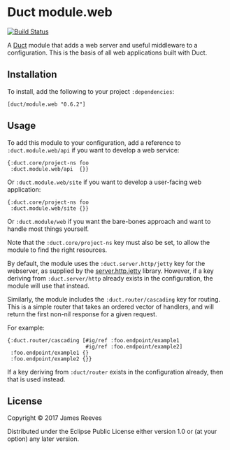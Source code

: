 # Duct module.web

[![Build Status](https://travis-ci.org/duct-framework/module.web.svg?branch=master)](https://travis-ci.org/duct-framework/module.web)

A [Duct][] module that adds a web server and useful middleware to a
configuration. This is the basis of all web applications built with
Duct.

[duct]: https://github.com/duct-framework/duct

## Installation

To install, add the following to your project `:dependencies`:

    [duct/module.web "0.6.2"]

## Usage

To add this module to your configuration, add a reference to
`:duct.module.web/api` if you want to develop a web service:

```edn
{:duct.core/project-ns foo
 :duct.module.web/api  {}}
```

Or `:duct.module.web/site` if you want to develop a user-facing web
application:

```edn
{:duct.core/project-ns foo
 :duct.module.web/site {}}
```

Or `:duct.module/web` if you want the bare-bones approach and want to
handle most things yourself.

Note that the `:duct.core/project-ns` key must also be set, to allow
the module to find the right resources.

By default, the module uses the `:duct.server.http/jetty` key for the
webserver, as supplied by the [server.http.jetty][] library. However,
if a key deriving from `:duct.server/http` already exists in the
configuration, the module will use that instead.

Similarly, the module includes the `:duct.router/cascading` key for
routing. This is a simple router that takes an ordered vector of
handlers, and will return the first non-nil response for a given
request.

For example:

```edn
{:duct.router/cascading [#ig/ref :foo.endpoint/example1
                         #ig/ref :foo.endpoint/example2]
 :foo.endpoint/example1 {}
 :foo.endpoint/example2 {}}
```

If a key deriving from `:duct/router` exists in the configuration
already, then that is used instead.

[server.http.jetty]: https://github.com/duct-framework/server.http.jetty

## License

Copyright © 2017 James Reeves

Distributed under the Eclipse Public License either version 1.0 or (at
your option) any later version.
